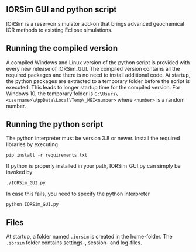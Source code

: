 ## IORSim GUI and python script
IORSim is a reservoir simulator add-on that brings advanced geochemical IOR methods to existing 
Eclipse simulations.

## Running the compiled version
A compiled Windows and Linux version of the python script is provided with every new release of IORSim_GUI. The compiled version contains all the required packages and there is no need to install additional code. At startup, the python packages are extracted to a temporary folder before the script is executed. This leads to longer startup time for the compiled version. For Windows 10, the temporary folder is `C:\Users\<username>\AppData\Local\Temp\_MEI<number>` where `<number>` is a random number.

## Running the python script
The python interpreter must be version 3.8 or newer. Install the required libraries by executing 

`pip install -r requirements.txt`

If python is properly installed in your path, IORSim_GUI.py can simply be invoked by

`./IORSim_GUI.py`

In case this fails, you need to specify the python interpreter

`python IORSim_GUI.py` 

## Files
At startup, a folder named `.iorsim` is created in the home-folder. The `.iorsim` folder contains settings-, session- and log-files.  



